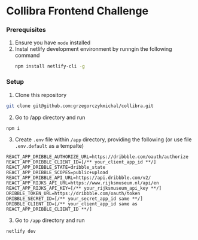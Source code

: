 # Collibra Frontend Challenge


### Prerequisites
1.  Ensure you have ```node``` installed
2.  Instal netlify development environment by runngin the following command
    ```bash
    npm install netlify-cli -g
    ```
  
### Setup
1. Clone this repository
```bash 
git clone git@github.com:grzegorczykmichal/collibra.git
```

2. Go to /app directory and run
```bash
npm i
```

3. Create ```.env``` file within ```/app``` directory, providing the following (or use file ```.env.default``` as a tempalte)
```text
REACT_APP_DRIBBLE_AUTHORIZE_URL=https://dribbble.com/oauth/authorize
REACT_APP_DRIBBLE_CLIENT_ID=[/** your_client_app_id **/]
REACT_APP_DRIBBLE_STATE=dribble_state
REACT_APP_DRIBBLE_SCOPES=public+upload
REACT_APP_DRIBBLE_API_URL=https://api.dribbble.com/v2/
REACT_APP_RIJKS_API_URL=https://www.rijksmuseum.nl/api/en
REACT_APP_RIJKS_API_KEY=[/** your_rijksmuseum_api_key **/]
DRIBBLE_TOKEN_URL=https://dribbble.com/oauth/token
DRIBBLE_SECRET_ID=[/** your_secret_app_id same **/]
DRIBBLE_CLIENT_ID=[/** your_client_app_id same as REACT_APP_DRIBBLE_CLIENT_ID **/]
```
3. Go to ```/app``` directory and run 
```bash
netlify dev
```
